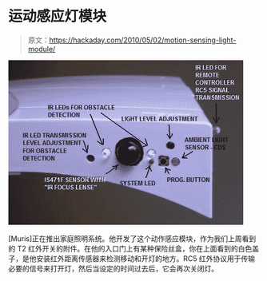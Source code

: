 # 运动感应灯模块

> 原文：<https://hackaday.com/2010/05/02/motion-sensing-light-module/>

![](img/b5d6f738643b271e15d9d433da74c7b8.png "OLYMPUS DIGITAL CAMERA")

[Muris]正在推出家庭照明系统。他开发了这个动作感应模块，作为我们上周看到的 T2 红外开关的附件。在他的入口门上有某种保险丝盒，你在上面看到的白色盖子，是他安装红外距离传感器来检测移动和开灯的地方。RC5 红外协议用于传输必要的信号来打开灯，然后当设定的时间过去后，它会再次关闭灯。